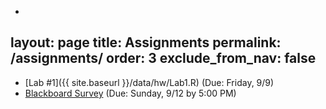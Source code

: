 -
layout: page
title: Assignments 
permalink: /assignments/
order: 3
exclude_from_nav: false
---

* [Lab #1]({{ site.baseurl }}/data/hw/Lab1.R) (Due: Friday, 9/9) 
* [Blackboard Survey](https://ct-ecsu.blackboard.com/webapps/login/) (Due: Sunday, 9/12 by 5:00 PM) 
